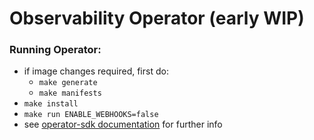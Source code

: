 # Observability Operator (early WIP)

### Running Operator:
  - if image changes required, first do:
    - `make generate`
    - `make manifests`
  - `make install`
  - `make run ENABLE_WEBHOOKS=false`
  - see [operator-sdk documentation](https://sdk.operatorframework.io/docs/building-operators/golang/tutorial/) for further info
